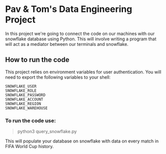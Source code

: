 # Pav & Tom's Data Engineering Project

In this project we're going to connect the code on our machines with our snowflake database using Python. This will involve writing a program that will act as a mediator between our terminals and snowflake.

## How to run the code
This project relies on environment variables for user authentication. You will need to export the following variables to your shell:

    SNOWFLAKE_USER
    SNOWFLAKE_ROLE
    SNOWFLAKE_PASSWORD
    SNOWFLAKE_ACCOUNT
    SNOWFLAKE_REGION
    SNOWFLAKE_WAREHOUSE

### To run the code use:

>python3 query_snowflake.py

This will populate your database on snowflake with data on every match in FIFA World Cup history.
